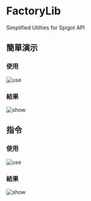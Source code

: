 # FactoryLib
Simplified Utilties for Spigot API

## 簡單演示

### 使用

![use](https://media.discordapp.net/attachments/589476214612164619/639462207889080360/unknown.png)

### 結果

![show](https://i.gyazo.com/f77a8fb6f2d06e10ec50f2f2be05b1fb.gif)

## 指令

### 使用

![use](https://media.discordapp.net/attachments/557111194457079829/642040936905572402/unknown.png)

### 結果

![show](https://media.discordapp.net/attachments/557111194457079829/642040880412360705/unknown.png)
